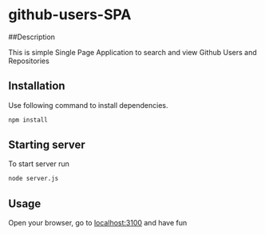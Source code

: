 # github-users-SPA

##Description

This is simple Single Page Application to search and view Github Users and Repositories

## Installation

Use following command to install dependencies.

```bash
npm install
```

## Starting server

To start server run

```bash
node server.js
```

## Usage

Open your browser, go to [localhost:3100](http://localhost:3100) and have fun
